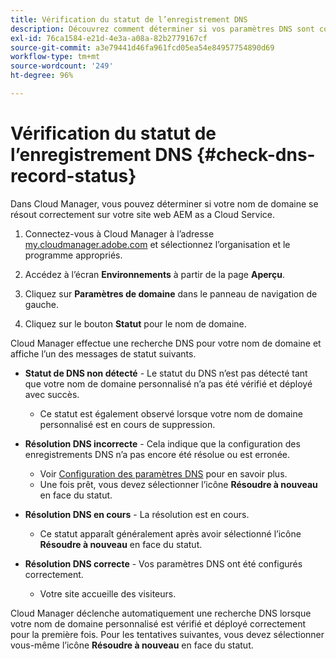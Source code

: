 ```yaml
---
title: Vérification du statut de l’enregistrement DNS
description: Découvrez comment déterminer si vos paramètres DNS sont correctement résolus à l’aide de Cloud Manager.
exl-id: 76ca1584-e21d-4e3a-a08a-82b2779167cf
source-git-commit: a3e79441d46fa961fcd05ea54e84957754890d69
workflow-type: tm+mt
source-wordcount: '249'
ht-degree: 96%

---
```


# Vérification du statut de l’enregistrement DNS {#check-dns-record-status}

Dans Cloud Manager, vous pouvez déterminer si votre nom de domaine se résout correctement sur votre site web AEM as a Cloud Service.

1. Connectez-vous à Cloud Manager à l’adresse [my.cloudmanager.adobe.com](https://my.cloudmanager.adobe.com/) et sélectionnez l’organisation et le programme appropriés.

1. Accédez à l’écran **Environnements** à partir de la page **Aperçu**.

1. Cliquez sur **Paramètres de domaine** dans le panneau de navigation de gauche.

1. Cliquez sur le bouton **Statut** pour le nom de domaine.

Cloud Manager effectue une recherche DNS pour votre nom de domaine et affiche l’un des messages de statut suivants.

* **Statut de DNS non détecté** - Le statut du DNS n’est pas détecté tant que votre nom de domaine personnalisé n’a pas été vérifié et déployé avec succès.

   * Ce statut est également observé lorsque votre nom de domaine personnalisé est en cours de suppression.

* **Résolution DNS incorrecte** - Cela indique que la configuration des enregistrements DNS n’a pas encore été résolue ou est erronée.

   * Voir [Configuration des paramètres DNS](/help/implementing/cloud-manager/custom-domain-names/configure-dns-settings.md) pour en savoir plus.
   * Une fois prêt, vous devez sélectionner l’icône **Résoudre à nouveau** en face du statut.

* **Résolution DNS en cours** - La résolution est en cours.

   * Ce statut apparaît généralement après avoir sélectionné l’icône **Résoudre à nouveau** en face du statut.

* **Résolution DNS correcte** - Vos paramètres DNS ont été configurés correctement.

   * Votre site accueille des visiteurs.

Cloud Manager déclenche automatiquement une recherche DNS lorsque votre nom de domaine personnalisé est vérifié et déployé correctement pour la première fois. Pour les tentatives suivantes, vous devez sélectionner vous-même l’icône **Résoudre à nouveau** en face du statut.
